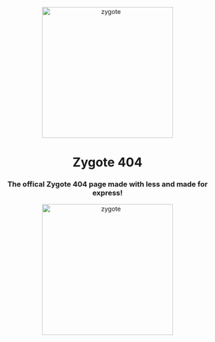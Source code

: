 <p align="center">
   <img src="https://avatars.githubusercontent.com/u/126754340?s=200&v=4" alt="zygote" width="300" height="300">
</p>

<h1 align="center">Zygote 404</h1>
<h3 align="center">The offical Zygote 404 page made with less and made for express!</h3>
<p align="center">
   <img src="" alt="zygote" width="300" height="300">
</p>